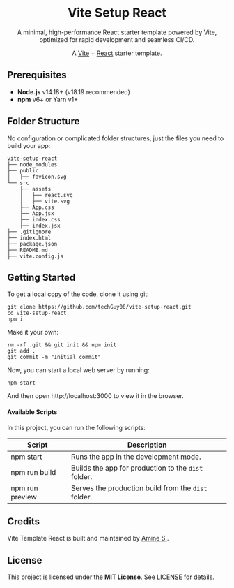 <div align="center">
  <h1>
  Vite Setup React
</h1>
<p>
  A minimal, high-performance React starter template powered by Vite, optimized for rapid development and seamless CI/CD.
</p>
</div>
<p align="center">
    A <a href="https://vitejs.dev">Vite</a> + <a href="https://react.dev">React</a> starter template.
</p>

## Prerequisites

- **Node.js** v14.18+ (v18.19 recommended)  
- **npm** v6+ or Yarn v1+

## Folder Structure

No configuration or complicated folder structures, just the files you need to build your app:

```
vite-setup-react
├── node_modules
├── public
│   ├── favicon.svg
└── src
    ├── assets
    │   ├── react.svg
    │   ├── vite.svg
    ├── App.css
    ├── App.jsx
    ├── index.css
    ├── index.jsx
├── .gitignore
├── index.html
├── package.json
├── README.md
├── vite.config.js
```
## Getting Started

To get a local copy of the code, clone it using git:

```
git clone https://github.com/techGuy08/vite-setup-react.git
cd vite-setup-react
npm i
```

Make it your own:

```
rm -rf .git && git init && npm init
git add .
git commit -m "Initial commit"
```

Now, you can start a local web server by running:

```
npm start
```

And then open http://localhost:3000 to view it in the browser.

#### Available Scripts

In this project, you can run the following scripts:

| Script        | Description                                             |
| ------------- | ------------------------------------------------------- |
| npm start     | Runs the app in the development mode.                   |
| npm run build | Builds the app for production to the `dist` folder.     |
| npm run preview | Serves the production build from the `dist` folder.   |

## Credits

Vite Template React is built and maintained by [Amine S.](https://techguy08.github.io).

## License

This project is licensed under the **MIT License**. See [LICENSE](https://github.com/techGuy08/vite-setup-react/blob/main/LICENSE) for details.
